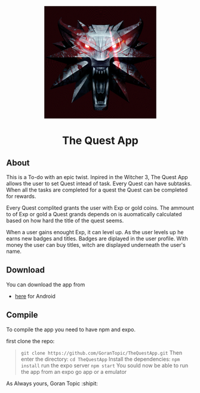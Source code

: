 <div align="center"  styles="text-align:center; vertical-align:left;">
  <img src="assets/images/icon.png" width="300" height="300">
   <h1>The Quest App</h1>
</div>

## About 
This is a To-do with an epic twist. 
Inpired in the Witcher 3, The Quest App allows the user to set Quest intead of task.
Every Quest can have subtasks. When all the tasks are completed for a quest the Quest can be completed for rewards. 

Every Quest complited grants the user with Exp or gold coins. 
The ammount to of Exp or gold a Quest grands depends on is auomatically calculated based on how hard the title of the quest seems.


When a user gains enought Exp, it can level up. 
As the user levels up he earns new badges and titles. 
Badges are diplayed in the user profile. 
With money the user can buy titles, witch are displayed underneath the user's name. 

## Download
You can download the app from 
* [here](https://exp-shell-app-assets.s3.us-west-1.amazonaws.com/android/%40telix/TheQuestApp-4eec4454e0fc4b3a86eaf89274d1c953-signed.apk) for Android

## Compile
To compile the app you need to have npm and expo. 

first clone the repo:
> `git clone https://github.com/GoranTopic/TheQuestApp.git`
Then enter the directory:
>  `cd TheQuestApp`
Install the dependencies:
>  `npm install`
run the expo server 
>  `npm start`
You sould now be able to run the app from an expo go app or a emulator


As Always yours, 
Goran Topic  :shipit:


